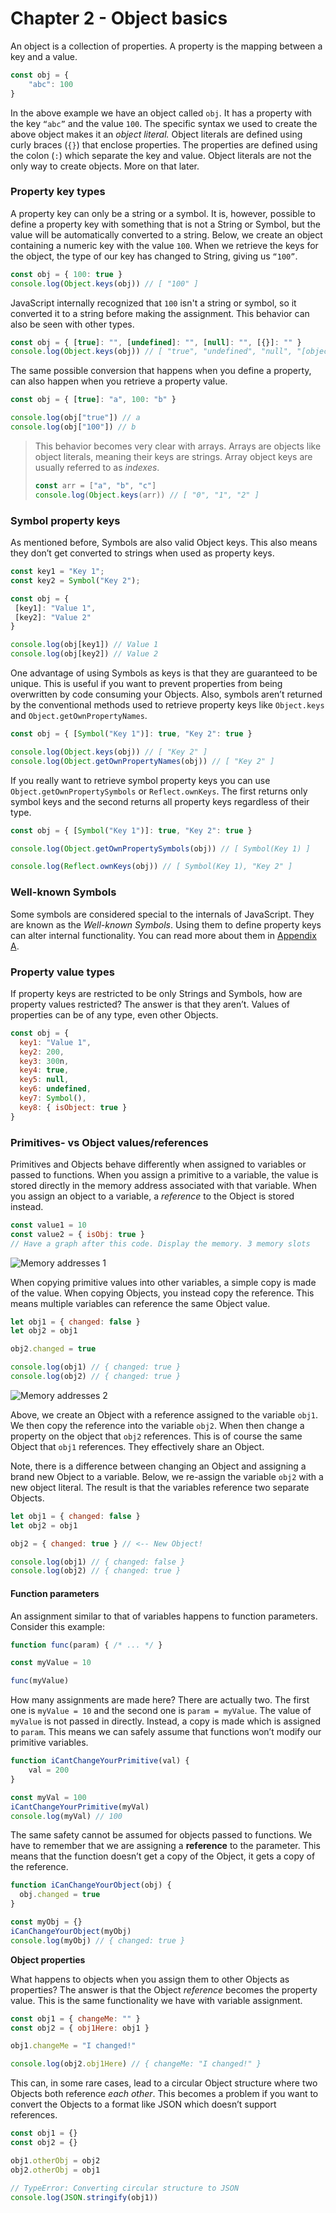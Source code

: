 # Chapter 2 - Object basics

An object is a collection of properties. A property is the mapping between a key and a value.

```js
const obj = {
	"abc": 100
}
```

In the above example we have an object called `obj`. It has a property with the key `“abc”` and the value `100`. The specific syntax we used to create the above object makes it an *object literal.* Object literals are defined using curly braces (`{}`) that enclose properties. The properties are defined using the colon (`:`) which separate the key and value. Object literals are not the only way to create objects. More on that later.

### Property key types

A property key can only be a string or a symbol. It is, however, possible to define a property key with something that is not a String or Symbol, but the value will be automatically converted to a string. Below, we create an object containing a numeric key with the value `100`. When we retrieve the keys for the object, the type of our key has changed to String, giving us `“100”`.

```js
const obj = { 100: true }
console.log(Object.keys(obj)) // [ "100" ]
```

JavaScript internally recognized that `100` isn't a string or symbol, so it converted it to a string before making the assignment. This behavior can also be seen with other types.

```js
const obj = { [true]: "", [undefined]: "", [null]: "", [{}]: "" }
console.log(Object.keys(obj)) // [ "true", "undefined", "null", "[object Object]" ]
```

The same possible conversion that happens when you define a property, can also happen when you retrieve a property value.

```js
const obj = { [true]: "a", 100: "b" }

console.log(obj["true"]) // a
console.log(obj["100"]) // b
```

>This behavior becomes very clear with arrays. Arrays are objects like object literals, meaning their keys are strings. Array object keys are usually referred to as *indexes*.
>```js
>const arr = ["a", "b", "c"]
>console.log(Object.keys(arr)) // [ "0", "1", "2" ]
>```
>


### Symbol property keys

As mentioned before, Symbols are also valid Object keys. This also means they don’t get converted to strings when used as property keys. 

```js
const key1 = "Key 1";
const key2 = Symbol("Key 2");

const obj = {
 [key1]: "Value 1",
 [key2]: "Value 2"
}

console.log(obj[key1]) // Value 1
console.log(obj[key2]) // Value 2
```

One advantage of using Symbols as keys is that they are guaranteed to be unique. This is useful if you want to prevent properties from being overwritten by code consuming your Objects. Also, symbols aren’t returned by the conventional methods used to retrieve property keys like `Object.keys` and `Object.getOwnPropertyNames`.

```js
const obj = { [Symbol("Key 1")]: true, "Key 2": true }

console.log(Object.keys(obj)) // [ "Key 2" ]
console.log(Object.getOwnPropertyNames(obj)) // [ "Key 2" ]
```

If you really want to retrieve symbol property keys you can use `Object.getOwnPropertySymbols` or `Reflect.ownKeys`. The first returns only symbol keys and the second returns all property keys regardless of their type.

```js
const obj = { [Symbol("Key 1")]: true, "Key 2": true }

console.log(Object.getOwnPropertySymbols(obj)) // [ Symbol(Key 1) ]

console.log(Reflect.ownKeys(obj)) // [ Symbol(Key 1), "Key 2" ]
```

### Well-known Symbols

Some symbols are considered special to the internals of JavaScript. They are known as the *Well-known Symbols*. Using them to define property keys can alter internal functionality. You can read more about them in [Appendix A](./appendix-a.md).

### Property value types

If property keys are restricted to be only Strings and Symbols, how are property values restricted? The answer is that they aren’t. Values of properties can be of any type, even other Objects.

```js
const obj = {
  key1: "Value 1",
  key2: 200,
  key3: 300n,
  key4: true,
  key5: null,
  key6: undefined,
  key7: Symbol(),
  key8: { isObject: true }
}
```

### Primitives- vs Object values/references

Primitives and Objects behave differently when assigned to variables or passed to functions. When you assign a primitive to a variable, the value is stored directly in the memory address associated with that variable. When you assign an object to a variable, a *reference* to the Object is stored instead. 

```js
const value1 = 10
const value2 = { isObj: true }
// Have a graph after this code. Display the memory. 3 memory slots
```

![Memory addresses 1](../images/memory-1.png)

When copying primitive values into other variables, a simple copy is made of the value. When copying Objects, you instead copy the reference. This means multiple variables can reference the same Object value. 

```js
let obj1 = { changed: false }
let obj2 = obj1

obj2.changed = true

console.log(obj1) // { changed: true }
console.log(obj2) // { changed: true }
```

![Memory addresses 2](../images/memory-2.png)

Above, we create an Object with a reference assigned to the variable `obj1`. We then copy the reference into the variable `obj2`. When then change a property on the object that `obj2` references. This is of course the same Object that `obj1` references. They effectively share an Object.

Note, there is a difference between changing an Object and assigning a brand new Object to a variable. Below, we re-assign the variable `obj2` with a new object literal. The result is that the variables reference two separate Objects.

```js
let obj1 = { changed: false }
let obj2 = obj1

obj2 = { changed: true } // <-- New Object!

console.log(obj1) // { changed: false }
console.log(obj2) // { changed: true }
```

#### Function parameters

An assignment similar to that of variables happens to function parameters. Consider this example:

```js
function func(param) { /* ... */ }

const myValue = 10

func(myValue)
```

How many assignments are made here? There are actually two. The first one is `myValue = 10` and the second one is `param = myValue`. The value of `myValue` is not passed in directly. Instead, a copy is made which is assigned to `param`.
This means we can safely assume that functions won’t modify our primitive variables.

```js
function iCantChangeYourPrimitive(val) {
	val = 200
}

const myVal = 100
iCantChangeYourPrimitive(myVal)
console.log(myVal) // 100
```

The same safety cannot be assumed for objects passed to functions. We have to remember that we are assigning a **reference** to the parameter. This means that the function doesn’t get a copy of the Object, it gets a copy of the reference.

```js
function iCanChangeYourObject(obj) {
  obj.changed = true
}

const myObj = {}
iCanChangeYourObject(myObj)
console.log(myObj) // { changed: true }
```

**Object properties**

What happens to objects when you assign them to other Objects as properties? The answer is that the Object *reference* becomes the property value. This is the same functionality we have with variable assignment.

```js
const obj1 = { changeMe: "" }
const obj2 = { obj1Here: obj1 }

obj1.changeMe = "I changed!"

console.log(obj2.obj1Here) // { changeMe: "I changed!" }
```

This can, in some rare cases, lead to a circular Object structure where two Objects both reference *each* *other*. This becomes a problem if you want to convert the Objects to a format like JSON which doesn’t support references.

```js
const obj1 = {}
const obj2 = {}

obj1.otherObj = obj2
obj2.otherObj = obj1

// TypeError: Converting circular structure to JSON
console.log(JSON.stringify(obj1))
```